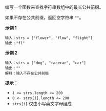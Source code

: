 编写一个函数来查找字符串数组中的最长公共前缀。

如果不存在公共前缀，返回空字符串 `""`。

**示例 1**

```
输入：strs = ["flower", "flow", "flight"]
输出："fl"
```

**示例 2**

```
输入：strs = ["dog", "racecar", "car"]
输出：""
解释：输入不存在公共前缀
```

**提示：**

- `1 <= strs.length <= 200`
- `0 <- strs[i].length <= 200`
- `strs[i]` 仅由小写英文字母组成
